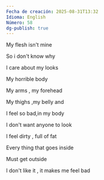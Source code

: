 ```yaml
---
Fecha de creación: 2025-08-31T13:32
Idioma: English
Número: 58
dg-publish: true
---
```

My flesh isn't mine

So i don't know why

I care about my looks

My horrible body

My arms , my forehead

My thighs ,my belly and

I feel so bad,in my body

I don't want anyone to look

I feel dirty , full of fat

Every thing that goes inside

Must get outside

I don't like it , it makes me feel bad